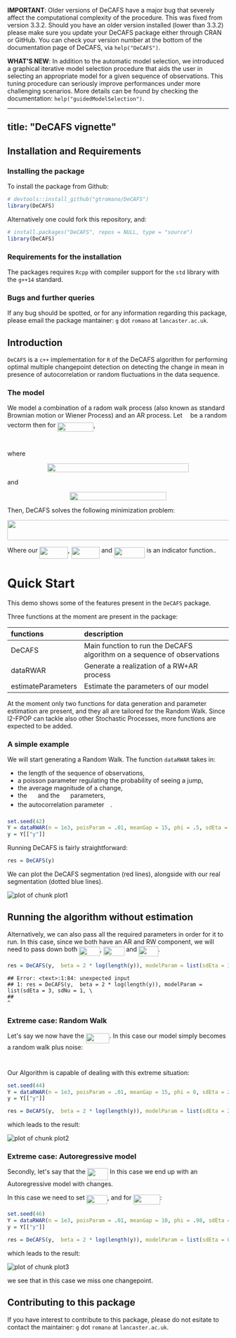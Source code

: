 **IMPORTANT**: Older versions of DeCAFS have a major bug that severely affect the computational complexity of the procedure. This was fixed from version 3.3.2. Should you have an older version installed (lower than 3.3.2) please make sure you update your DeCAFS package either through CRAN or GitHub. You can check your version number at the bottom of the documentation page of DeCAFS, via `help("DeCAFS")`. 

**WHAT'S NEW**: In addition to the automatic model selection, we introduced a graphical iterative model selection procedure that aids the user in selecting an appropriate model for a given sequence of observations. This tuning procedure can seriously improve performances under more challenging scenarios. More details can be found by checking the documentation: `help("guidedModelSelection")`. 

---
title: "DeCAFS vignette"
---




## Installation and Requirements

### Installing the package

To install the package from Github: 


```r
# devtools::install_github("gtromano/DeCAFS")
library(DeCAFS)
```


Alternatively one could fork this repository, and: 


```r
# install.packages("DeCAFS", repos = NULL, type = "source")
library(DeCAFS)
```


### Requirements for the installation

The packages requires `Rcpp` with compiler support for the `std` library with the `g++14` standard.


### Bugs and further queries

If any bug should be spotted, or for any information regarding this package, please email the package mantainer: `g` dot `romano` at `lancaster.ac.uk`.

## Introduction

`DeCAFS` is a `c++` implementation for `R` of the DeCAFS algorithm for performing optimal multiple changepoint detection on detecting the change in mean in presence of autocorrelation or random fluctuations in the data sequence.


### The model

We model a combination of a radom walk process (also known as standard Brownian motion or Wiener Process) and an AR process. 
Let <img src="/tex/941136d38ca0857891338190d63c3156.svg?invert_in_darkmode&sanitize=true" align=middle width=10.239687149999991pt height=14.611878600000017pt/> be a random vectorm then for <img src="/tex/1029cb1e2fc5675c6163bb23d517888d.svg?invert_in_darkmode&sanitize=true" align=middle width=82.46922914999999pt height=21.18721440000001pt/>, 


<p align="center"><img src="/tex/310e3db7a8c7cbe8cc68ba1c0c16c275.svg?invert_in_darkmode&sanitize=true" align=middle width=83.1867366pt height=12.785402849999999pt/></p>

where

<p align="center"><img src="/tex/6ee3f1cf7dec7817061af80e7ac64276.svg?invert_in_darkmode&sanitize=true" align=middle width=321.73628685pt height=20.50407645pt/></p>
and 
<p align="center"><img src="/tex/a322191f90ce11426bf9910abdb3b0a9.svg?invert_in_darkmode&sanitize=true" align=middle width=220.60486964999998pt height=18.312383099999998pt/></p>

Then, DeCAFS solves the following minimization problem: 

<p align="center"><img src="/tex/149243f90d6bc6ee65f8e24cc0c62b53.svg?invert_in_darkmode&sanitize=true" align=middle width=694.4776096499999pt height=46.74512369999999pt/></p>

Where our <img src="/tex/6afac5d05e4b7176de856343996f9dfe.svg?invert_in_darkmode&sanitize=true" align=middle width=64.52400569999999pt height=26.76175259999998pt/>, <img src="/tex/f5d1cca921c74da95a8d3bc6b49b5b7c.svg?invert_in_darkmode&sanitize=true" align=middle width=64.53039284999998pt height=26.76175259999998pt/> and <img src="/tex/f561bfc183f7551f2335a63fed864e10.svg?invert_in_darkmode&sanitize=true" align=middle width=70.43831354999999pt height=24.65753399999998pt/> is an indicator function..

# Quick Start

This demo shows some of the features present in the `DeCAFS` package. 

Three functions at the moment are present in the package:


|functions          |description                                                             |
|:------------------|:-----------------------------------------------------------------------|
|DeCAFS             |Main function to run the DeCAFS algorithm on a sequence of observations |
|dataRWAR           |Generate a realization of a RW+AR process                               |
|estimateParameters |Estimate the parameters of our model                                    |

At the moment only two functions for data generation and parameter estimation are present, and they all are tailored for the Random Walk. Since l2-FPOP can tackle also other Stochastic Processes, more functions are expected to be added.

### A simple example

We will start generating a Random Walk. The function `dataRWAR` takes in:

- the length of the sequence of observations,
- a poisson parameter regulating the probability of seeing a jump,
- the average magnitude of a change,
- the <img src="/tex/d2207092f6f2646c1ceeb203dfd92d1d.svg?invert_in_darkmode&sanitize=true" align=middle width=16.75048154999999pt height=14.15524440000002pt/> and the <img src="/tex/3f4081ec86e300ae2ce8c2e98ba9a781.svg?invert_in_darkmode&sanitize=true" align=middle width=16.578873299999987pt height=14.15524440000002pt/> parameters,
- the autocorrelation parameter <img src="/tex/f50853d41be7d55874e952eb0d80c53e.svg?invert_in_darkmode&sanitize=true" align=middle width=9.794543549999991pt height=22.831056599999986pt/>.


```r
set.seed(42)
Y = dataRWAR(n = 1e3, poisParam = .01, meanGap = 15, phi = .5, sdEta = 3, sdNu = 1)
y = Y[["y"]]
```

Running DeCAFS is fairly straightforward:


```r
res = DeCAFS(y)
```


We can plot the DeCAFS segmentation (red lines), alongside with our real segmentation (dotted blue lines).

![plot of chunk plot1](figure/plot1-1.png)


## Running the algorithm without estimation
Alternatively, we can also pass all the required parameters in order for it to run.
In this case, since we both have an AR and RW component, we will need to pass down both <img src="/tex/a1e144bab8a124dfabebbec0ea0f6609.svg?invert_in_darkmode&sanitize=true" align=middle width=47.53762529999999pt height=21.18721440000001pt/>, <img src="/tex/99b952f73c1262ce58fe3c0e0992935e.svg?invert_in_darkmode&sanitize=true" align=middle width=47.70921869999999pt height=21.18721440000001pt/> and <img src="/tex/b0c302e6e5edbc86f736ee8872f8e0c8.svg?invert_in_darkmode&sanitize=true" align=middle width=44.49760754999999pt height=22.831056599999986pt/>.


```r
res = DeCAFS(y,  beta = 2 * log(length(y)), modelParam = list(sdEta = 3, sdNu = 1, \phi = .7))
```

```
## Error: <text>:1:84: unexpected input
## 1: res = DeCAFS(y,  beta = 2 * log(length(y)), modelParam = list(sdEta = 3, sdNu = 1, \
##                                                                                        ^
```


### Extreme case: Random Walk

Let's say we now have the <img src="/tex/910282a84e2c5f2f8d376a8ceddbe851.svg?invert_in_darkmode&sanitize=true" align=middle width=53.541747599999994pt height=22.831056599999986pt/>. In this case our model simply becomes a random walk plus noise:

<p align="center"><img src="/tex/310e3db7a8c7cbe8cc68ba1c0c16c275.svg?invert_in_darkmode&sanitize=true" align=middle width=83.1867366pt height=12.785402849999999pt/></p>

Our Algorithm is capable of dealing with this extreme situation:


```r
set.seed(44)
Y = dataRWAR(n = 1e3, poisParam = .01, meanGap = 15, phi = 0, sdEta = 2, sdNu = 1)
y = Y[["y"]]

res = DeCAFS(y,  beta = 2 * log(length(y)), modelParam = list(sdEta = 2, sdNu = 1, phi = 0))
```

which leads to the result:

![plot of chunk plot2](figure/plot2-1.png)


### Extreme case: Autoregressive model

Secondly, let's say that the <img src="/tex/0f5504265f5b5a44d782e0d1fe69fc41.svg?invert_in_darkmode&sanitize=true" align=middle width=47.53762529999999pt height=26.76175259999998pt/> In this case we end up with an Autoregressive model with changes.

In this case we need to set <img src="/tex/643eca8e013cd79579b825eb2e361679.svg?invert_in_darkmode&sanitize=true" align=middle width=47.53762529999999pt height=21.18721440000001pt/>, and for <img src="/tex/2e5f91817369fa1adad8fc24f4787f0f.svg?invert_in_darkmode&sanitize=true" align=middle width=60.93602624999999pt height=22.831056599999986pt/>:


```r
set.seed(46)
Y = dataRWAR(n = 1e3, poisParam = .01, meanGap = 10, phi = .98, sdEta = 0, sdNu = 2)
y = Y[["y"]]

res = DeCAFS(y,  beta = 2 * log(length(y)), modelParam = list(sdEta = 0, sdNu = 2, phi = .98))
```

which leads to the result:

![plot of chunk plot3](figure/plot3-1.png)

we see that in this case we miss one changepoint.

## Contributing to this package

If you have interest to contribute to this package, please do not esitate to contact the maintainer:  `g` dot `romano` at `lancaster.ac.uk`.
